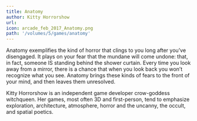```yaml
---
title: Anatomy
author: Kitty Horrorshow
url: 
icon: arcade_feb_2017_Anatomy.png 
path: '/volumes/5/games/anatomy'
---
```

Anatomy exemplifies the kind of horror that clings to you long after you’ve disengaged. It plays
on your fear that the mundane will come undone: that, in fact, someone IS standing behind the
shower curtain. Every time you look away from a mirror, there is a chance that when you look
back you won’t recognize what you see. Anatomy brings these kinds of fears to the front of your
mind, and then leaves them unresolved.

Kitty Horrorshow is an independent game developer crow-goddess witchqueen. Her games, most often
3D and first-person, tend to emphasize exploration, architecture, atmosphere, horror and the
uncanny, the occult, and spatial poetics.